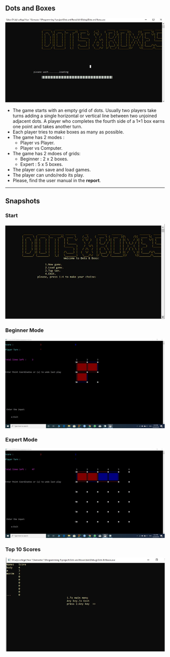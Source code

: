 ## Dots and Boxes
![Beginning](https://github.com/alia7med/Dots-and-Boxes/blob/main/assests/Beginning.JPG)
 * The game starts with an empty grid of dots. Usually two players take turns adding a single horizontal or vertical line between two unjoined adjacent dots. A player who completes the fourth side of a 1×1 box earns one point and takes another turn. 
 * Each player tries to make boxes as many as possible.
 * The game has 2 modes : 
   * Player vs Player.
   * Player vs Computer.
* The game has 2 mdoes of grids:
    * Beginner : 2 x 2 boxes.
    * Expert : 5 x 5 boxes.
* The player can save and load games.
* The player can undo/redo its play.
* Please, find the user manual in the **report**.
---
## Snapshots

### Start

![Entering](https://github.com/alia7med/Dots-and-Boxes/blob/main/assests/Entering.JPG)

### Beginner Mode 

![B-mode](https://github.com/alia7med/Dots-and-Boxes/blob/main/assests/Beginner%20Mode.jpg)

### Expert Mode 

![Expert Mode](https://github.com/alia7med/Dots-and-Boxes/blob/main/assests/Expert%20mode.jpg)

### Top 10 Scores

![Scores](https://github.com/alia7med/Dots-and-Boxes/blob/main/assests/Top%2010%20Scores.jpg)
